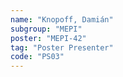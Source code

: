 ```yaml
---
name: "Knopoff, Damián"
subgroup: "MEPI"
poster: "MEPI-42"
tag: "Poster Presenter"
code: "PS03"
---
```

